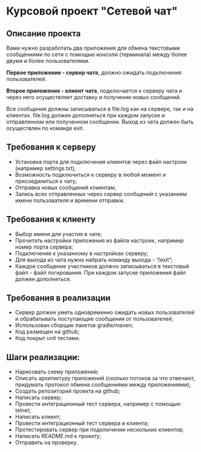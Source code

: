 # Курсовой проект "Сетевой чат"

## Описание проекта

Вами нужно разработать два приложения для обмена текстовыми сообщениями по сети с помощью консоли (терминала) между более двумя и более пользователями. 

**Первое приложение - сервер чата**, должно ожидать подключения пользователей.

**Второе приложение - клиент чата**, подключается к серверу чата и через него осуществляет доставку и получение новых сообщений.

Все сообщения должны записываться в file.log как на сервере, так и на клиентах. file.log должен дополняться при каждом запуске и отправленном или полученном сообщении. Выход из чата должен быть осуществлен по команде exit.

## Требования к серверу

- Установка порта для подключения клиентов через файл настроек (например settings.txt);
- Возможность подключиться к серверу в любой момент и присоединиться к чату;
- Отправка новых сообщений клиентам;
- Запись всех отправленных через сервер сообщений с указанием имени пользователя и времени отправки.

## Требования к клиенту

- Выбор имени для участия в чате;
- Прочитать настройки приложения из файла настроек, например номер порта сервера;
- Подключение к указанному в настройках серверу;
- Для выхода из чата нужно набрать команду выхода - “/exit”;
- Каждое сообщение участников должно записываться в текстовый файл - файл логирования. При каждом запуске приложения файл должен дополняться.

## Требования в реализации

- Сервер должен уметь одновременно ожидать новых пользователей и обрабатывать поступающие сообщения от пользователей;
- Использован сборщик пакетов gradle/maven;
- Код размещен на github;
- Код покрыт unit тестами.

## Шаги реализации:

- Нарисовать схему приложений;
- Описать архитектуру приложений (сколько потоков за что отвечают, придумать протокол обмена сообщениями между приложениями);
- Создать репозиторий проекта на github;
- Написать сервер;
- Провести интеграционный тест сервера, например с помощью telnet;
- Написать клиент;
- Провести интеграционный тест сервера и клиента;
- Протестировать сервер при подключении нескольких клиентов;
- Написать README.md к проекту;
- Отправить на проверку.
